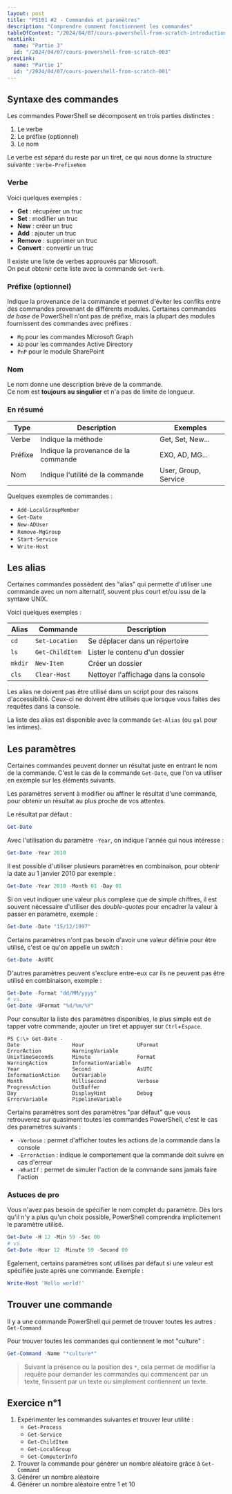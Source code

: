```yaml
---
layout: post
title: "PS101 #2 - Commandes et paramètres"
description: "Comprendre comment fonctionnent les commandes"
tableOfContent: "/2024/04/07/cours-powershell-from-scratch-introduction#table-des-matières"
nextLink:
  name: "Partie 3"
  id: "/2024/04/07/cours-powershell-from-scratch-003"
prevLink:
  name: "Partie 1"
  id: "/2024/04/07/cours-powershell-from-scratch-001"
---
```


## Syntaxe des commandes

Les commandes PowerShell se décomposent en trois parties distinctes :

1. Le verbe
2. Le préfixe (optionnel)
3. Le nom

Le verbe est séparé du reste par un tiret, ce qui nous donne la structure suivante : `Verbe-PrefixeNom`

### Verbe

Voici quelques exemples :

- **Get** : récupérer un truc
- **Set** : modifier un truc
- **New** : créer un truc
- **Add** : ajouter un truc
- **Remove** : supprimer un truc
- **Convert** : convertir un truc

Il existe une liste de verbes approuvés par Microsoft.\
On peut obtenir cette liste avec la commande `Get-Verb`.

### Préfixe (optionnel)

Indique la provenance de la commande et permet d'éviter les conflits entre des commandes provenant de différents modules.
Certaines commandes *de base* de PowerShell n'ont pas de préfixe, mais la plupart des modules fournissent des commandes avec préfixes :

- `Mg` pour les commandes Microsoft Graph
- `AD` pour les commandes Active Directory
- `PnP` pour le module SharePoint

### Nom

Le nom donne une description brève de la commande.\
Ce nom est **toujours au singulier** et n'a pas de limite de longueur.

### En résumé

Type | Description | Exemples
---- | ----------- | --------
Verbe | Indique la méthode | Get, Set, New...
Préfixe | Indique la provenance de la commande | EXO, AD, MG...
Nom | Indique l'utilité de la commande | User, Group, Service

Quelques exemples de commandes :

- `Add-LocalGroupMember`
- `Get-Date`
- `New-ADUser`
- `Remove-MgGroup`
- `Start-Service`
- `Write-Host`

## Les alias

Certaines commandes possèdent des "alias" qui permette d'utiliser une commande avec un nom alternatif, souvent plus court et/ou issu de la syntaxe UNIX.

Voici quelques exemples :

Alias | Commande | Description
----- | -------- | -----------
`cd` | `Set-Location` | Se déplacer dans un répertoire
`ls` | `Get-ChildItem` | Lister le contenu d'un dossier
`mkdir` | `New-Item` | Créer un dossier
`cls` | `Clear-Host` | Nettoyer l'affichage dans la console

Les alias ne doivent pas être utilisé dans un script pour des raisons d'accessibilité. Ceux-ci ne doivent être utilisés que lorsque vous faites des requêtes dans la console.

La liste des alias est disponible avec la commande `Get-Alias` (ou `gal` pour les intimes).

## Les paramètres

Certaines commandes peuvent donner un résultat juste en entrant le nom de la commande. C'est le cas de la commande `Get-Date`, que l'on va utiliser en exemple sur les éléments suivants.

Les paramètres servent à modifier ou affiner le résultat d'une commande, pour obtenir un résultat au plus proche de vos attentes.

Le résultat par défaut :

```powershell
Get-Date
```

Avec l'utilisation du paramètre `-Year`, on indique l'année qui nous intéresse :

```powershell
Get-Date -Year 2010
```

Il est possible d'utiliser plusieurs paramètres en combinaison, pour obtenir la date au 1 janvier 2010 par exemple :

```powershell
Get-Date -Year 2010 -Month 01 -Day 01
```

Si on veut indiquer une valeur plus complexe que de simple chiffres, il est souvent nécessaire d'utiliser des *double-quotes* pour encadrer la valeur à passer en paramètre, exemple :

```powershell
Get-Date -Date "15/12/1997"
```

Certains paramètres n'ont pas besoin d'avoir une valeur définie pour être utilisé, c'est ce qu'on appelle un *switch* :

```powershell
Get-Date -AsUTC
```

D'autres paramètres peuvent s'exclure entre-eux car ils ne peuvent pas être utilisé en combinaison, exemple :

```powershell
Get-Date -Format "dd/MM/yyyy"
# vs.
Get-Date -UFormat "%d/%m/%Y"
```

Pour consulter la liste des paramètres disponibles, le plus simple est de tapper votre commande, ajouter un tiret et appuyer sur `Ctrl`+`Espace`.

```text
PS C:\> Get-Date -
Date                 Hour                 UFormat              ErrorAction          WarningVariable
UnixTimeSeconds      Minute               Format               WarningAction        InformationVariable
Year                 Second               AsUTC                InformationAction    OutVariable
Month                Millisecond          Verbose              ProgressAction       OutBuffer
Day                  DisplayHint          Debug                ErrorVariable        PipelineVariable
```

Certains paramètres sont des paramètres "par défaut" que vous retrouverez sur quasiment toutes les commandes PowerShell, c'est le cas des paramètres suivants :

- `-Verbose` : permet d'afficher toutes les actions de la commande dans la console
- `-ErrorAction` : indique le comportement que la commande doit suivre en cas d'erreur
- `-WhatIf` : permet de simuler l'action de la commande sans jamais faire l'action

### Astuces de pro

Vous n'avez pas besoin de spécifier le nom complet du paramètre. Dès lors qu'il n'y a plus qu'un choix possible, PowerShell comprendra implicitement le paramètre utilisé.

```powershell
Get-Date -H 12 -Min 59 -Sec 00
# vs.
Get-Date -Hour 12 -Minute 59 -Second 00
```

Egalement, certains paramètres sont utilisés par défaut si une valeur est spécifiée juste après une commande. Exemple :

```powershell
Write-Host 'Hello world!'
```

## Trouver une commande

Il y a une commande PowerShell qui permet de trouver toutes les autres : `Get-Command`

Pour trouver toutes les commandes qui contiennent le mot "culture" :

```powershell
Get-Command -Name "*culture*"
```

> Suivant la présence ou la position des `*`, cela permet de modifier la requête pour demander les commandes qui commencent par un texte, finissent par un texte ou simplement contiennent un texte.

## Exercice n°1

1. Expérimenter les commandes suivantes et trouver leur utilité :
   - `Get-Process`
   - `Get-Service`
   - `Get-ChildItem`
   - `Get-LocalGroup`
   - `Get-ComputerInfo`
2. Trouver la commande pour générer un nombre aléatoire grâce à `Get-Command`
3. Générer un nombre aléatoire
4. Générer un nombre aléatoire entre 1 et 10
